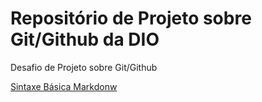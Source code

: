 # Repositório de Projeto sobre Git/Github da DIO

Desafio de Projeto sobre Git/Github

[Sintaxe Básica Markdonw](https://www.markdownguide.org/basic-syntax/)

